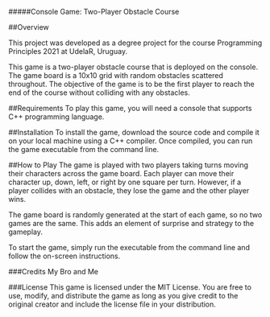 #####Console Game: Two-Player Obstacle Course

##Overview

This project was developed as a degree project for the course Programming Principles 2021 at UdelaR, Uruguay.

This game is a two-player obstacle course that is deployed on the console. The game board is a 10x10 grid with random obstacles scattered throughout. The objective of the game is to be the first player to reach the end of the course without colliding with any obstacles.

##Requirements
To play this game, you will need a console that supports C++ programming language.

##Installation
To install the game, download the source code and compile it on your local machine using a C++ compiler. Once compiled, you can run the game executable from the command line.

##How to Play
The game is played with two players taking turns moving their characters across the game board. Each player can move their character up, down, left, or right by one square per turn. However, if a player collides with an obstacle, they lose the game and the other player wins.

The game board is randomly generated at the start of each game, so no two games are the same. This adds an element of surprise and strategy to the gameplay.

To start the game, simply run the executable from the command line and follow the on-screen instructions.

###Credits
My Bro and Me

###License
This game is licensed under the MIT License. You are free to use, modify, and distribute the game as long as you give credit to the original creator and include the license file in your distribution.
